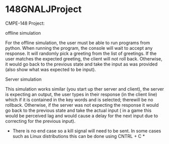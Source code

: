 # 148GNALJProject

CMPE-148 Project:

offline simulation

For the offline simulation, the user must be able to run programs from python. When running the program, the console will wait to accept any response. 
It will randomly pick a greeting from the list of greetings. If the user matches the expected greeting, the client will not roll back. Otherwise, it would go back to the
previous state and take the input as was provided (also show what was expected to be input). 

Server simulation

This simulation works similar (you start up ther server and client), the server is expecting an output, the user types in their response (in the client line) 
which if it is contained in the key words and is selected; therewill be no rollback. Otherwise, if the server was not expecting 
the response it would go back to the previous state and take the actual input
( in a game this would be perceived lag and would cause a delay for the next input due to correcting for the previous input).

* There is no end case so a kill signal will need to be sent. In some cases such as Linux distributions this can be done using CNTRL + C *
